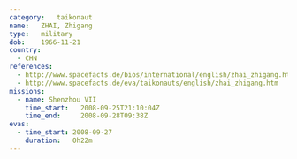 ```yaml
---
category:	taikonaut
name:	ZHAI, Zhigang
type:	military
dob:	1966-11-21
country:
  - CHN
references:
  - http://www.spacefacts.de/bios/international/english/zhai_zhigang.htm
  - http://www.spacefacts.de/eva/taikonauts/english/zhai_zhigang.htm
missions:
  - name: Shenzhou VII
    time_start:   2008-09-25T21:10:04Z
    time_end:     2008-09-28T09:38Z
evas:
  - time_start: 2008-09-27
    duration:   0h22m
---
```

